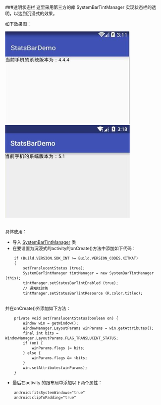 ###透明状态栏
这里采用第三方的库 SystemBarTintManager 实现状态栏的透明，以达到沉浸式的效果。

如下效果图：

![img2](https://github.com/imtianx/StudyDemoForAndroid/blob/master/A01-statusbardemo/art/1.jpg)
![img2](https://github.com/imtianx/StudyDemoForAndroid/blob/master/A01-statusbardemo/art/2.jpg)

<br/>
具体使用：<br/>

* 导入 [SystemBarTintManager](https://github.com/imtianx/StudyDemoForAndroid/blob/master/A01-statusbardemo/src/main/java/cn/imtianx/statusbardemo/SystemBarTintManager.java) 类 <br/>
* 在要设置为沉浸式的activity的onCreate()方法中添加如下代码：<br/>
```
	if (Build.VERSION.SDK_INT >= Build.VERSION_CODES.KITKAT) 
	{
		setTranslucentStatus (true);
		SystemBarTintManager tintManager = new SystemBarTintManager (this);
		tintManager.setStatusBarTintEnabled (true);
		// 通知栏颜色
		tintManager.setStatusBarTintResource (R.color.titlec);
```		
<br/>并在onCreate()外添加如下方法：<br/>
```
    private void setTranslucentStatus(boolean on) {
   		Window win = getWindow();
   		WindowManager.LayoutParams winParams = win.getAttributes();
   		final int bits = WindowManager.LayoutParams.FLAG_TRANSLUCENT_STATUS;
   		if (on) {
   			winParams.flags |= bits;
   		} else {
   			winParams.flags &= ~bits;
   		}
   		win.setAttributes(winParams);
   	}
```
* 最后在activity 的跟布局中添加以下两个属性：<br/>
```
	android:fitsSystemWindows="true"
	android:clipToPadding="true"
```
